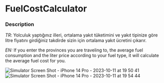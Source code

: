 # FuelCostCalculator
### **Description**

*TR*: Yolculuk yaptığınız illeri, ortalama yakıt tüketimini ve yakıt tipinize göre litre fiyatını girdiğiniz takdirde sizin için ortalama yakıt ücretini çıkarır. 

*EN:* If you enter the provinces you are traveling to, the average fuel consumption and the liter price according to your fuel type, it will calculate the average fuel cost for you.

![Simulator Screen Shot - iPhone 14 Pro - 2023-10-11 at 19 50 41](https://github.com/brncn/FuelCostCalculator/assets/103958395/1ea8716e-6377-4b87-a213-b58604497993)
![Simulator Screen Shot - iPhone 14 Pro - 2023-10-11 at 19 54 44](https://github.com/brncn/FuelCostCalculator/assets/103958395/b710ed15-1aa2-44bd-aab8-610865cdffea)

